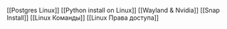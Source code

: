 [[Postgres Linux]]
[[Python install on Linux]]
[[Wayland & Nvidia]]
[[Snap Install]]
[[Linux Команды]]
[[Linux Права доступа]]
